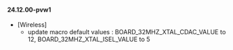 #### 24.12.00-pvw1
- [Wireless]
  - update macro default values : BOARD_32MHZ_XTAL_CDAC_VALUE to 12, BOARD_32MHZ_XTAL_ISEL_VALUE to 5
